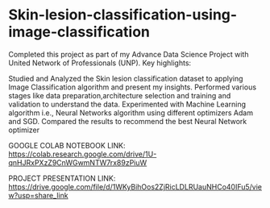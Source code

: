 # Skin-lesion-classification-using-image-classification
Completed this project as part of my Advance Data Science Project with United Network of Professionals (UNP). Key highlights:

Studied and Analyzed the Skin lesion classification dataset to applying Image Classification algorithm and present my insights. Performed various stages like data preparation,architecture selection and training and validation to understand the data. Experimented with Machine Learning algorithm i.e., Neural Networks algorithm using different optimizers Adam and SGD. Compared the results to recommend the best Neural Network optimizer

GOOGLE COLAB NOTEBOOK LINK: https://colab.research.google.com/drive/1U-qnHJRxPXzZ9CnWGwmNTW7rx89zPiuW

PROJECT PRESENTATION LINK:  https://drive.google.com/file/d/1WKyBihOos2ZjRicLDLRUauNHCo40IFu5/view?usp=share_link

